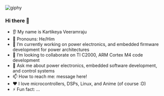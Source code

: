 ![giphy](https://user-images.githubusercontent.com/9302900/220190485-6808a4f1-4f23-4e12-a063-2e9faf7f1aa5.gif)


### Hi there 👋
* 👂 My name is Kartikeya Veeramraju
* 👩 Pronouns: He/Him
* 🔭 I’m currently working on power electronics, and embedded firmware development for power architectures
* 🤝 I’m looking to collaborate on TI C2000, ARM Cortex M4 code development
* 💬 Ask me about power electronics, embedded software development, and control systems
* 📫 How to reach me: message here!
* ❤️ I love microcontrollers, DSPs, Linux, and Anime (of course :D)
* ⚡ Fun fact: ...
